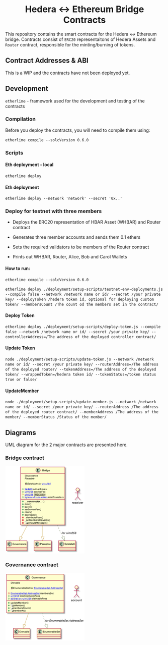 <div align="center">

# Hedera <-> Ethereum Bridge Contracts

</div>

This repository contains the smart contracts for the Hedera <-> Ethereum bridge.
Contracts consist of `ERC20` representaitons of Hedera Assets and `Router` contract, responsible for the minting/burning of tokens.

## Contract Addresses & ABI

This is a WIP and the contracts have not been deployed yet.

## Development

`etherlime` - framework used for the development and testing of the contracts

### Compilation

Before you deploy the contracts, you will need to compile them using:

```
etherlime compile --solcVersion 0.6.0
```

### Scripts

#### Eth deployment - local

```
etherlime deploy
```

#### Eth deployment

```
etherlime deploy --network 'network' --secret '0x..'
```

### Deploy for testnet with three members

-   Deploys the ERC20 representation of HBAR Asset (WHBAR) and Router contract
-   Generates three member accounts and sends them 0.1 ethers

-   Sets the required validators to be members of the Router contract
-   Prints out WHBAR, Router, Alice, Bob and Carol Wallets

#### How to run:

```
etherlime compile --solcVersion 0.6.0
```

```
etherlime deploy ./deployment/setup-scripts/testnet-env-deployments.js --compile false --network /network name or id/ --secret /your private key/ --deployToken /hedera token id, optional for deploying custom token/ --membersCount /The count od the members set in the contract/
```

#### Deploy Token

```
etherlime deploy ./deployment/setup-scripts/deploy-token.js --compile false --network /network name or id/ --secret /your private key/ --controllerAddress=/The address of the deployed controller contract/
```

#### Update Token

```
node ./deployment/setup-scripts/update-token.js --network /network name or id/ --secret /your private key/ --routerAddress=/The address of the deployed router/ --tokenAddress=/The address of the deployed token/ --wrappedToken=/hedera token id/ --tokenStatus=/token status true or false/
```

#### UpdateMember

```
node ./deployment/setup-scripts/update-member.js --network /network name or id/ --secret /your private key/ --routerAddress /The address of the deployed router contract/ --memberAddress /The address of the member/ --memberStatus /Status of the member/
```

## Diagrams

UML diagram for the 2 major contracts are presented here.

### Bridge contract

<div align="center" style="width:50%">

![bridge](/img/bridge.png "Bridge contract")

</div>

### Governance contract

<div align="center" style="width:50%">

![governance](/img/gov.png "Governance contract")

</div>
